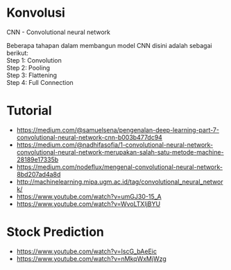 # Konvolusi
CNN - Convolutional neural network

Beberapa tahapan dalam membangun model CNN disini adalah sebagai berikut:  
Step 1: Convolution  
Step 2: Pooling  
Step 3: Flattening  
Step 4: Full Connection  


# Tutorial
- https://medium.com/@samuelsena/pengenalan-deep-learning-part-7-convolutional-neural-network-cnn-b003b477dc94
- https://medium.com/@nadhifasofia/1-convolutional-neural-network-convolutional-neural-network-merupakan-salah-satu-metode-machine-28189e17335b
- https://medium.com/nodeflux/mengenal-convolutional-neural-network-8bd207ad4a8d
- http://machinelearning.mipa.ugm.ac.id/tag/convolutional_neural_network/
- https://www.youtube.com/watch?v=umGJ30-15_A
- https://www.youtube.com/watch?v=WvoLTXIjBYU

# Stock Prediction
- https://www.youtube.com/watch?v=IscG_bAeEic
- https://www.youtube.com/watch?v=nMkqWxMjWzg


